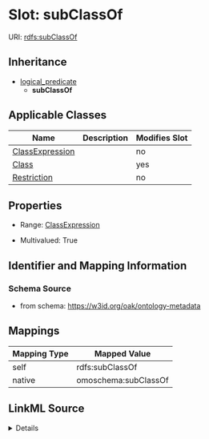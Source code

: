 

# Slot: subClassOf



URI: [rdfs:subClassOf](http://www.w3.org/2000/01/rdf-schema#subClassOf)




## Inheritance

* [logical_predicate](logical_predicate.md)
    * **subClassOf**






## Applicable Classes

| Name | Description | Modifies Slot |
| --- | --- | --- |
| [ClassExpression](ClassExpression.md) |  |  no  |
| [Class](Class.md) |  |  yes  |
| [Restriction](Restriction.md) |  |  no  |







## Properties

* Range: [ClassExpression](ClassExpression.md)

* Multivalued: True





## Identifier and Mapping Information







### Schema Source


* from schema: https://w3id.org/oak/ontology-metadata




## Mappings

| Mapping Type | Mapped Value |
| ---  | ---  |
| self | rdfs:subClassOf |
| native | omoschema:subClassOf |




## LinkML Source

<details>
```yaml
name: subClassOf
from_schema: https://w3id.org/oak/ontology-metadata
rank: 1000
is_a: logical_predicate
slot_uri: rdfs:subClassOf
alias: subClassOf
domain_of:
- ClassExpression
range: ClassExpression
multivalued: true

```
</details>